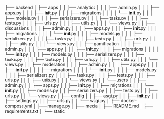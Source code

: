 ├── backend
│   ├── apps
│   │   ├── analytics
│   │   │   ├── admin.py
│   │   │   ├── apps.py
│   │   │   ├── __init__.py
│   │   │   ├── migrations
│   │   │   │   └── __init__.py
│   │   │   ├── models.py
│   │   │   ├── serializers.py
│   │   │   ├── tasks.py
│   │   │   ├── tests.py
│   │   │   ├── urls.py
│   │   │   ├── utils.py
│   │   │   └── views.py
│   │   ├── discussions
│   │   │   ├── admin.py
│   │   │   ├── apps.py
│   │   │   ├── __init__.py
│   │   │   ├── migrations
│   │   │   │   └── __init__.py
│   │   │   ├── models.py
│   │   │   ├── serializers.py
│   │   │   ├── tasks.py
│   │   │   ├── tests.py
│   │   │   ├── urls.py
│   │   │   ├── utils.py
│   │   │   └── views.py
│   │   ├── gamification
│   │   │   ├── admin.py
│   │   │   ├── apps.py
│   │   │   ├── __init__.py
│   │   │   ├── migrations
│   │   │   │   └── __init__.py
│   │   │   ├── models.py
│   │   │   ├── serializers.py
│   │   │   ├── tasks.py
│   │   │   ├── tests.py
│   │   │   ├── urls.py
│   │   │   ├── utils.py
│   │   │   └── views.py
│   │   ├── moderation
│   │   │   ├── admin.py
│   │   │   ├── apps.py
│   │   │   ├── __init__.py
│   │   │   ├── migrations
│   │   │   │   └── __init__.py
│   │   │   ├── models.py
│   │   │   ├── serializers.py
│   │   │   ├── tasks.py
│   │   │   ├── tests.py
│   │   │   ├── urls.py
│   │   │   ├── utils.py
│   │   │   └── views.py
│   │   └── users
│   │       ├── admin.py
│   │       ├── apps.py
│   │       ├── __init__.py
│   │       ├── migrations
│   │       │   └── __init__.py
│   │       ├── models.py
│   │       ├── serializers.py
│   │       ├── tests.py
│   │       ├── urls.py
│   │       └── views.py
│   ├── config
│   │   ├── asgi.py
│   │   ├── __init__.py
│   │   ├── settings.py
│   │   ├── urls.py
│   │   └── wsgi.py
│   ├── docker-compose.yml
│   ├── manage.py
│   ├── media
│   ├── README.md
│   ├── requirements.txt
│   └── static